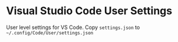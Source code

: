 # Visual Studio Code User Settings

User level settings for VS Code. Copy `settings.json` to `~/.config/Code/User/settings.json`
